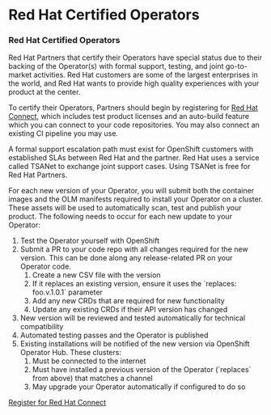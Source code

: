 # Red Hat Certified Operators

### Red Hat Certified Operators

Red Hat Partners  that certify their Operators have special status due to their backing of the Operator\(s\) with formal support, testing, and joint go-to-market activities. Red Hat customers are some of the largest enterprises in the world, and Red Hat wants to provide high quality experiences with your product at the center.  


To certify their Operators, Partners should begin by registering for [Red Hat Connect](https://connect.redhat.com/), which includes test product licenses and an auto-build feature which you can connect to your code repositories. You may also connect an existing CI pipeline you may use.  


A formal support escalation path must exist for OpenShift customers with established SLAs between Red Hat and the partner. Red Hat uses a service called TSANet to exchange joint support cases. Using TSANet is free for Red Hat Partners.  


For each new version of your Operator, you will submit both the container images and the OLM manifests required to install your Operator on a cluster. These assets will be used to automatically scan, test and publish your product. The following needs to occur for each new update to your Operator:  


1. Test the Operator yourself with OpenShift
2. Submit a PR to your code repo with all changes required for the new version. This can be done along any release-related PR on your Operator code.
   1. Create a new CSV file with the version
   2. If it replaces an existing version, ensure it uses the \`replaces: foo.v.1.0.1\` parameter
   3. Add any new CRDs that are required for new functionality
   4. Update any existing CRDs if their API version has changed
3. New version will be reviewed and tested automatically for technical compatibility
4. Automated testing passes and the Operator is published
5. Existing installations will be notified of the new version via OpenShift Operator Hub. These clusters:
   1. Must be connected to the internet
   2. Must have installed a previous version of the Operator \(\`replaces\` from above\) that matches a channel
   3. May upgrade your Operator automatically if configured to do so

[Register for Red Hat Connect](https://connect.redhat.com/)  


